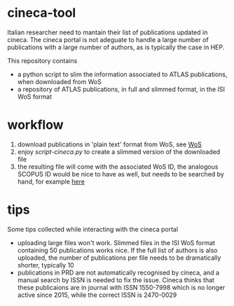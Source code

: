 # cineca-tool

Italian researcher need to mantain their list of publications updated in cineca. The cineca portal is not adeguate to handle a large number of publications with a large number of authors, as is typically the case in HEP.

This repository contains
   * a python script to slim the information associated to ATLAS publications, when downloaded from WoS
   * a repository of ATLAS publications, in full and slimmed format, in the ISI WoS format

# workflow

   1) download publications in 'plain text' format from WoS, see [WoS](https://apps.webofknowledge.com/WOS_GeneralSearch_input.do?product=WOS&SID=C5dwUKRv8irYfJlZtEx&search_mode=GeneralSearch)
   2) enjoy *script-cineca.py* to create a slimmed version of the downloaded file
   3) the resulting file will come with the associated WoS ID, the analogous SCOPUS ID would be nice to have as well, but needs to be searched by hand, for example [here](https://www.lebedev.ru/en/articles.html)

# tips

Some tips collected while interacting with the cineca portal
   * uploading large files won't work. Slimmed files in the ISI WoS format containing 50 publications works nice. If the full list of authors is also uploaded, the number of publications per file needs to be dramatically shorter, typically 10
   * publications in PRD are not automatically recognised by cineca, and a manual search by ISSN is needed to fix the issue. Cineca thinks that these publicaions are in journal with ISSN 1550-7998 which is no longer active since 2015, while the correct ISSN is 2470-0029
